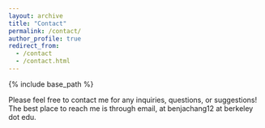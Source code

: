 ```yaml
---
layout: archive
title: "Contact"
permalink: /contact/
author_profile: true
redirect_from:
  - /contact
  - /contact.html
---
```


{% include base_path %}



Please feel free to contact me for any inquiries, questions, or suggestions! The best place to reach me is through email, at benjachang12 at berkeley dot edu.

